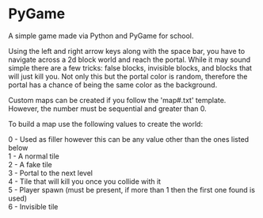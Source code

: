 # PyGame
A simple game made via Python and PyGame for school.

Using the left and right arrow keys along with the space bar, you have to navigate across a 2d block world and reach the portal.
While it may sound simple there are a few tricks: false blocks, invisible blocks, and blocks that will just kill you. Not only this but the portal color is random, therefore the portal has a chance of being the same color as the background.

Custom maps can be created if you follow the 'map#.txt' template. However, the number must be sequential and greater than 0.


To build a map use the following values to create the world:

0 - Used as filler however this can be any value other than the ones listed below  
1 - A normal tile  
2 - A fake tile  
3 - Portal to the next level    
4 - Tile that will kill you once you collide with it  
5 - Player spawn (must be present, if more than 1 then the first one found is used)  
6 - Invisible tile
